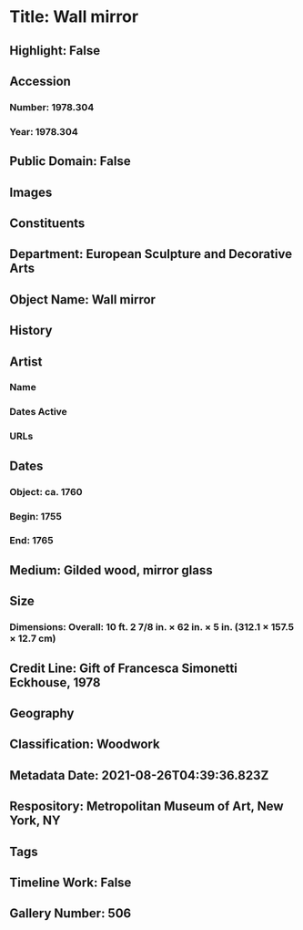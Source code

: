 # Title: Wall mirror
## Highlight: False
## Accession
### Number: 1978.304
### Year: 1978.304
## Public Domain: False
## Images
## Constituents
## Department: European Sculpture and Decorative Arts
## Object Name: Wall mirror
## History
## Artist
### Name
### Dates Active
### URLs
## Dates
### Object: ca. 1760
### Begin: 1755
### End: 1765
## Medium: Gilded wood, mirror glass
## Size
### Dimensions: Overall: 10 ft. 2 7/8 in. × 62 in. × 5 in. (312.1 × 157.5 × 12.7 cm)
## Credit Line: Gift of Francesca Simonetti Eckhouse, 1978
## Geography
## Classification: Woodwork
## Metadata Date: 2021-08-26T04:39:36.823Z
## Respository: Metropolitan Museum of Art, New York, NY
## Tags
## Timeline Work: False
## Gallery Number: 506